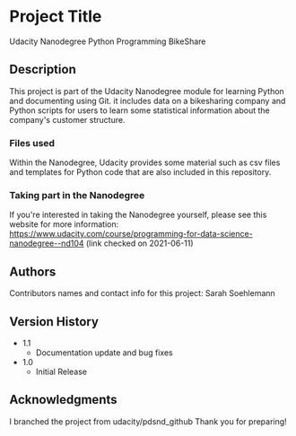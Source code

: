 # Project Title

Udacity Nanodegree Python Programming BikeShare

## Description

This project is part of the Udacity Nanodegree module for learning Python and documenting using Git. it includes data on a bikesharing company and Python scripts for users to learn some statistical information about the company's customer structure.

### Files used

Within the Nanodegree, Udacity provides some material such as csv files and templates for Python code that are also included in this repository.

### Taking part in the Nanodegree

If you're interested in taking the Nanodegree yourself, please see this website for more information: https://www.udacity.com/course/programming-for-data-science-nanodegree--nd104 (link checked on 2021-06-11)

## Authors

Contributors names and contact info for this project: Sarah Soehlemann 

## Version History

* 1.1
    * Documentation update and bug fixes
* 1.0
    * Initial Release


## Acknowledgments

I branched the project from udacity/pdsnd_github
Thank you for preparing!